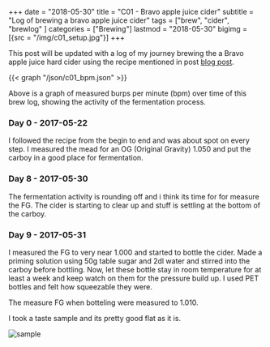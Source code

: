 +++
date = "2018-05-30"
title = "C01 - Bravo apple juice cider"
subtitle = "Log of brewing a bravo apple juice cider"
tags = ["brew", "cider", "brewlog" ]
categories = ["Brewing"]
lastmod = "2018-05-30"
bigimg = [{src = "/img/c01_setup.jpg"}]
+++

This post will be updated with a log of my journey brewing the a Bravo
apple juice hard cider using the recipe mentioned in post [blog post](../bravo-apple-juice-cider/).

{{< graph "/json/c01_bpm.json" >}}

Above is a graph of measured burps per minute (bpm) over time of this
brew log, showing the activity of the fermentation process.

### Day 0 - 2017-05-22

I followed the recipe from the begin to end and was about spot on
every step. I measured the mead for an OG (Original Gravity) 1.050 and
put the carboy in a good place for fermentation.

### Day 8 - 2017-05-30

The fermentation activity is rounding off and i think its time for for
measure the FG. The cider is starting to clear up and stuff is
settling at the bottom of the carboy.

### Day 9 - 2017-05-31

I measured the FG to very near 1.000 and started to bottle the
cider. Made a priming solution using 50g table sugar and 2dl water and
stirred into the carboy before bottling. Now, let these bottle stay in
room temperature for at least a week and keep watch on them for the
pressure build up. I used PET bottles and felt how squeezable they
were.

The measure FG when botteling were measured to 1.010.

I took a taste sample and its pretty good flat as it is.

![sample](/img/c01_sample.jpg)
